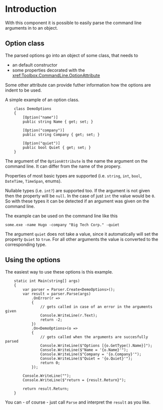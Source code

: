 # Introduction

With this component it is possible to easily parse the command line arguments in to an object.

## Option class

The parsed options go into an object of some class, that needs to
* an default constructor
* some properties decorated with the <xref:Toolbox.CommandLine.OptionAttribute>

Some other attribute can provide futher information how the options are indent to be used.

A simple example of an option class.
```
    class DemoOptions
    {
        [Option("name")]
        public string Name { get; set; }

        [Option("company")]
        public string Company { get; set; }

        [Option("quiet")]
        public bool Quiet { get; set; }
    }
```

The argument of the `OptionAttribute` is the name the argument on the command line.
It can differ from the name of the propery.

Properties of most basic types are supported (i.e. `string`, `int`, `bool`, `DateTime`, `TimeSpan`, enums).

Nullable types (i.e. `int?`) are supported too. If the argument is not given then the property will be `null`. 
In the case of just `int` the value would be `0`. So with these types it can be detected if an argument was given 
on the command line.

The example can be used on the command line like this
```
some.exe -name Hugo -company "Big Tech Corp." -quiet
```

The argument `quiet` does not take a value, since it automatically will set the property `Quiet` to `true`.
For all other arguments the value is converted to the corresponding type.

## Using the options

The easiest way to use these options is this example.
```
    static int Main(string[] args)
    {
        var parser = Parser.Create<DemoOptions>();
        var result = parser.Parse(args)
            .OnError(r =>
            {
                // gets called in case of an error in the arguments given
                Console.WriteLine(r.Text);
                return -2;
            })
            .On<DemoOptions>(o => 
            {
                // gets called when the arguments are succesfully parsed
                Console.WriteLine($"Options [{o.GetType().Name}]");
                Console.WriteLine($"Name = '{o.Name}'");
                Console.WriteLine($"Company = '{o.Company}'");
                Console.WriteLine($"Quiet = '{o.Quiet}'");
                return 0;
            });

        Console.WriteLine("");
        Console.WriteLine($"return = {result.Return}");

        return result.Return;
    }
```

You can - of course - just call `Parse` and interpret the `result` as you like.
